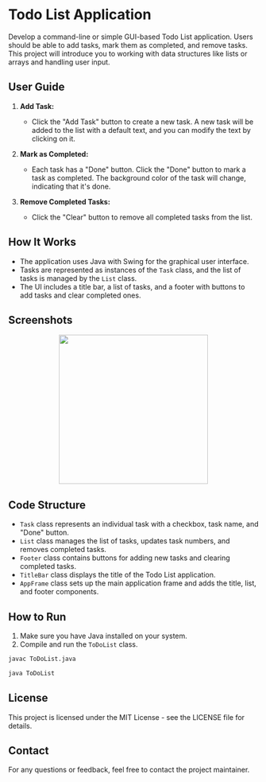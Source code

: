 # Todo List Application

Develop a command-line or simple GUI-based Todo List application. Users should be able to add tasks, mark them as completed, and remove tasks. This project will introduce you to working with data structures like lists or arrays and handling user input.

## User Guide

1. **Add Task:**
   - Click the "Add Task" button to create a new task. A new task will be added to the list with a default text, and you can modify the text by clicking on it.

2. **Mark as Completed:**
   - Each task has a "Done" button. Click the "Done" button to mark a task as completed. The background color of the task will change, indicating that it's done.

3. **Remove Completed Tasks:**
   - Click the "Clear" button to remove all completed tasks from the list.

## How It Works

- The application uses Java with Swing for the graphical user interface.
- Tasks are represented as instances of the `Task` class, and the list of tasks is managed by the `List` class.
- The UI includes a title bar, a list of tasks, and a footer with buttons to add tasks and clear completed ones.

## Screenshots

<p align="center">
  <img src="https://github.com/cu-sanjay/Projects/assets/96792511/e5ac8bd5-8a6d-4d88-9af5-54551a6d0b40" width="300">
</p>

## Code Structure

- `Task` class represents an individual task with a checkbox, task name, and "Done" button.
- `List` class manages the list of tasks, updates task numbers, and removes completed tasks.
- `Footer` class contains buttons for adding new tasks and clearing completed tasks.
- `TitleBar` class displays the title of the Todo List application.
- `AppFrame` class sets up the main application frame and adds the title, list, and footer components.

## How to Run

1. Make sure you have Java installed on your system.
2. Compile and run the `ToDoList` class.

```bash
javac ToDoList.java
```
```bash
java ToDoList
```

## License
This project is licensed under the MIT License - see the LICENSE file for details.

## Contact
For any questions or feedback, feel free to contact the project maintainer.
